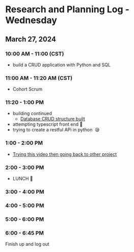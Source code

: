 # Research and Planning Log - Wednesday

## March 27, 2024

### 10:00 AM - 11:00 (CST)

- build a CRUD application with Python and SQL

### 11:00 AM - 11:20 AM (CST)

- Cohort Scrum

### 11:20 - 1:00 PM

- building continued
  - [Database CRUD structure built](https://github.com/MonBoza/booksDb.git)
- attempting typescript front end 🤡
- trying to create a restful APi in python  😪

### 1:00 - 2:00 PM
- [Trying this video then going back to other project](https://youtu.be/i5JykvxUk_A)

### 2:00 - 3:00 PM

- LUNCH 🍔

### 3:00 - 4:00 PM

### 4:00 - 5:00 PM

### 5:00 - 6:00 PM

### 6:00 - 6:45 PM

Finish up and log out
